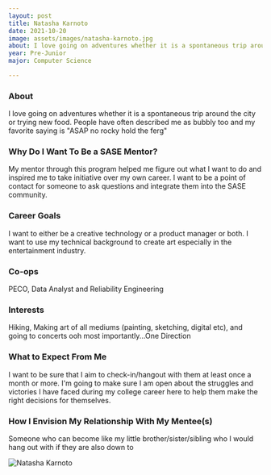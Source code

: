 ```yaml
---
layout: post
title: Natasha Karnoto 
date: 2021-10-20
image: assets/images/natasha-karnoto.jpg
about: I love going on adventures whether it is a spontaneous trip around the city or trying new food. People have often described me as bubbly too and my favorite saying is "ASAP no rocky hold the ferg"
year: Pre-Junior
major: Computer Science

---
```


### About

I love going on adventures whether it is a spontaneous trip around the city or trying new food. People have often described me as bubbly too and my favorite saying is "ASAP no rocky hold the ferg"

### Why Do I Want To Be a SASE Mentor?

My mentor through this program helped me figure out what I want to do and inspired me to take initiative over my own career. I want to be a point of contact for someone to ask questions and integrate them into the SASE community.

### Career Goals

I want to either be a creative technology or a product manager or both. I want to use my technical background to create art especially in the entertainment industry.

### Co-ops

PECO, Data Analyst and Reliability Engineering

### Interests

Hiking, Making art of all mediums (painting, sketching, digital etc), and going to concerts ooh most importantly...One Direction

### What to Expect From Me

I want to be sure that I aim to check-in/hangout with them at least once a month or more. I'm going to make sure I am open about the struggles and victories I have faced during my college career here to help them make the right decisions for themselves.

### How I Envision My Relationship With My Mentee(s) 

Someone who can become like my little brother/sister/sibling who I would hang out with if they are also down to 

<div class="text-center my-5">
    <img src="{ "assets/images/natasha-karnoto.jpg" | absolute_url }" alt="Natasha Karnoto" class="rounded post-img" />
</div>
